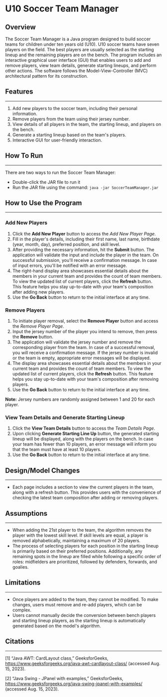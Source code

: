 # U10 Soccer Team Manager

## Overview

The Soccer Team Manager is a Java program designed to build soccer teams for children under ten years old (U10).
U10 soccer teams have seven players on the field. 
The best players are usually selected as the starting lineup and the remaining players are on the bench.
The program includes an interactive graphical user interface (GUI) that enables users to add and remove players, 
view team details, generate starting lineups, and perform other actions. 
The software follows the Model-View-Controller (MVC) architectural pattern for its construction.


## Features
***
1. Add new players to the soccer team, including their personal information. 
2. Remove players from the team using their jersey number.
3. View details of all players in the team, the starting lineup, and players on the bench.
4. Generate a starting lineup based on the team's players.
5. Interactive GUI for user-friendly interaction.

## How To Run
***
There are two ways to run the Soccer Team Manager:
- Double-click the JAR file to run it 
- Run the JAR file using the command: `java -jar SoccerTeamManager.jar`

## How to Use the Program
***
### Add New Players

1. Click the **Add New Player** button to access the *Add New Player Page*.
2. Fill in the player's details, including their first name, last name, birthdate (year, month, day), preferred position, and skill level.
3. After providing the necessary information, hit the **Submit** button. The application will validate the input and include the player in the team. On successful submission, you'll receive a confirmation message. In case of input errors, you'll be notified with an error message.
4. The right-hand display area showcases essential details about the members in your current team and provides the count of team members.
   To view the updated list of current players, click the **Refresh** button. This feature helps you stay up-to-date with your team's composition after adding new players.
5. Use the **Go Back** button to return to the initial interface at any time.

    

### Remove Players

1. To initiate player removal, select the **Remove Player** button and access the *Remove Player Page*.
2. Input the jersey number of the player you intend to remove, then press the **Remove** button.
3. The application will validate the jersey number and remove the corresponding player from the team. In case of a successful removal, you will receive a confirmation message. If the jersey number is invalid or the team is empty, appropriate error messages will be displayed.
4. The display area showcases essential details about the members in your current team and provides the count of team members. To view the updated list of current players, click the **Refresh** button. This feature helps you stay up-to-date with your team's composition after removing players.
5. Use the **Go Back** button to return to the initial interface at any time.

**Note:** Jersey numbers are randomly assigned between 1 and 20 for each player.



### View Team Details and Generate Starting Lineup

1. Click the **View Team Details** button to access the *Team Details Page*.
2. Upon clicking **Generate Starting Line Up** button, the generated starting lineup will be displayed, along with the players on the bench. In case your team has fewer than 10 players, an error message will inform you that the team must have at least 10 players.
3. Use the **Go Back** button to return to the initial interface at any time.



## Design/Model Changes
***
- Each page includes a section to view the current players in the team, along with a refresh button. This provides users with the convenience of checking the latest team composition after adding or removing players.



## Assumptions
***
- When adding the 21st player to the team, the algorithm removes the player with the lowest skill level. If skill levels are equal, a player is removed alphabetically, maintaining a maximum of 20 players.
- The process of selecting players for each position in the starting lineup is primarily based on their preferred positions. Additionally, any remaining spots in the lineup are filled while following a specific order of roles: midfielders are prioritized, followed by defenders, forwards, and goalies.


## Limitations
***
- Once players are added to the team, they cannot be modified. To make changes, users must remove and re-add players, which can be complex.
- Users cannot manually decide the conversion between bench players and starting lineup players, as the starting lineup is automatically generated based on the model's algorithm.

## Citations
***
[1] “Java AWT: CardLayout class,” GeeksforGeeks, https://www.geeksforgeeks.org/java-awt-cardlayout-class/ (accessed Aug. 15, 2023).

[2] “Java Swing - JPanel with examples,” GeeksforGeeks, https://www.geeksforgeeks.org/java-swing-jpanel-with-examples/ (accessed Aug. 15, 2023). 
